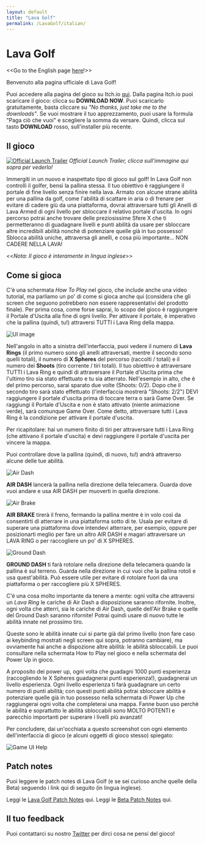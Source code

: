 ```yaml
---
layout: default
title: "Lava Golf"
permalink: /LavaGolf/italian/
---
```

# Lava Golf
<<Go to the English page [here](https://artanisx.github.io/LavaGolf)!>>

Benvenuto alla pagina ufficiale di Lava Golf! 

Puoi accedere alla pagina del gioco su Itch.io [qui](https://artanisx.itch.io/lava-golf). 
Dalla pagina Itch.io puoi scaricare il gioco: clicca su **DOWNLOAD NOW**. Puoi scaricarlo gratuitamente, basta cliccare su *"No thanks, just take me to the downloads"*. Se vuoi mostrare il tuo apprezzamento, puoi usare la formula "Paga ciò che vuoi" e scegliere la somma da versare.
Quindi, clicca sul tasto **DOWNLOAD** rosso, sull'installer più recente.

## Il gioco

[![Official Launch Trailer](https://img.youtube.com/vi/4W2vSAgpPUw/0.jpg)](https://www.youtube.com/watch?v=4W2vSAgpPUw)
*Official Launch Trailer, clicca sull'immagine qui sopra per vederlo!*

Immergiti in un nuovo e inaspettato tipo di gioco sul golf! In Lava Golf non controlli il golfer, bensì la pallina stessa. Il tuo obiettivo è raggiungere il portale di fine livello senza finire nella lava.
Armato con alcune strane abilità per una pallina da golf, come l'abilità di scattare in aria o di frenare per evitare di cadere giù da una piattaforma, dovrai attraversare tutti gli Anelli di Lava Armed di ogni livello per sbloccare il relativo portale d'uscita. In ogni percorso potrai anche trovare delle preziosissime Sfere X che ti permetteranno di guadagnare livelli e punti abilità da usare per sbloccare altre incredibili abilità nonchè di potenziare quelle già in tuo possesso! 
Sblocca abilità uniche, attraversa gli anelli, e cosa più importante... NON CADERE NELLA LAVA!

<<*Nota: Il gioco è interamente in lingua inglese*>>

## Come si gioca
C'è una schermata *How To Play* nel gioco, che include anche una video tutorial, ma parliamo un po' di come si gioca anche qui (considera che gli screen che seguono potrebbero non essere rappresentativi del prodotto finale).
Per prima cosa, come forse saprai, lo scopo del gioco è raggiungere il Portale d'Uscita alla fine di ogni livello. Per attivare il portale, è imperativo che la pallina (quindi, tu!) attraversi TUTTI i Lava Ring della mappa. 

![UI image](https://artanisx.github.io/LavaGolf/images/Help.jpg)

Nell'angolo in alto a sinistra dell'interfaccia, puoi vedere il numero di **Lava Rings** (il primo numero sono gli anelli attraversati, mentre il secondo sono quelli totali), il numero di **X Spheres** del percorso (raccolti / totali) e il numero dei **Shoots** (tiro corrente / tiri totali).
Il tuo obiettivo è attraversare TUTTI i Lava Ring e quindi di attraversare il Portale d'Uscita prima che l'ultimo tiro sia stato effettuato e tu sia atterrato. 
Nell'esempio in alto, che è del primo percorso, sarai sparato due volte (Shoots: 0/2). Dopo che il secondo tiro sarà stato effettuato (l'interfaccia mostrerà "Shoots: 2/2") DEVI raggiungere il portale d'uscita prima di toccare terra o sarà Game Over. Se raggiungi il Portale d'Uscita e non è stato attivato (niente animazione verde), sarà comunque Game Over. Come detto, attraversare tutti i Lava Ring è la condizione per attivare il portale d'uscita.

Per ricapitolare: hai un numero finito di tiri per attraversare tutti i Lava Ring (che attivano il portale d'uscita) e devi raggiungere il portale d'uscita per vincere la mappa.

Puoi controllare dove la pallina (quindi, di nuovo, tu!) andrà attraverso alcune delle tue abilità. 

![Air Dash](https://artanisx.github.io/LavaGolf/images/AirDash.png)

**AIR DASH** lancerà la pallina nella direzione della telecamera. Guarda dove vuoi andare e usa AIR DASH per muoverti in quella direzione.

![Air Brake](https://artanisx.github.io/LavaGolf/images/AirBrake.png)

**AIR BRAKE** tirerà il freno, fermando la pallina mentre è in volo così da consentirti di atterrare in una piattaforma sotto di te. Usala per evitare di superare una piattaforma dove intendevi atterrare, per esempio, oppure per posizionarti meglio per fare un altro AIR DASH e magari attraversare un LAVA RING o per raccogliere un po' di X SPHERES.

![Ground Dash](https://artanisx.github.io/LavaGolf/images/GroundDash.png)

**GROUND DASH** ti farà rotolare nella direzione della telecamera quando la pallina è sul terreno. Guarda nella direzione in cui vuoi che la pallina rotoli e usa quest'abilità. Può essere utile per evitare di rotolare fuori da una piattaforma o per raccogliere più X SPHERES.

C'è una cosa molto importante da tenere a mente: ogni volta che attraversi un *Lava Ring* le cariche di Air Dash a disposizione saranno rifornite. Inoltre, ogni volta che atterri, sia le cariche di Air Dash, quelle dell'Air Brake e quelle del Ground Dash saranno rifornite! Potrai quindi usare di nuovo tutte le abilità innate nel prossimo tiro.

Queste sono le abilità innate cui si parte già dal primo livello (non fare caso ai keybinding mostrati negli screen qui sopra, potranno cambiare), ma ovviamente hai anche a dispozione altre abilità: le abilità sbloccabili. Le puoi consultare nella schermata How to Play nel gioco e nella schermata del Power Up in gioco.

A proposito dei power up, ogni volta che guadagni 1000 punti esperienza (raccogliendo le X Spheres guadagnerai punti esperienza!), guadagnerai un livello esperienza. Ogni livello esperienza ti farà guadagnare un certo numero di punti abilità; con questi punti abilità potrai sbloccare abilità e potenziare quelle già in tuo possesso nella schermata di Power Up che raggiungerai ogni volta che completerai una mappa. Fanne buon uso perchè le abilità e soprattutto le abilità sbloccabili sono MOLTO POTENTI e parecchio importanti per superare i livelli più avanzati!

Per concludere, dai un'occhiata a questo screenshot con ogni elemento dell'interfaccia di gioco (e alcuni oggetti di gioco stesso) spiegato:

![Game UI Help](https://artanisx.github.io/LavaGolf/images/GameHelpUI.png)

## Patch notes
Puoi leggere le patch notes di Lava Golf (e se sei curioso anche quelle della Beta) seguendo i link qui di seguito (in lingua inglese).

 Leggi le [Lava Golf Patch Notes](https://artanisx.github.io/LavaGolf/release-patch-notes) qui.
 Leggi le [Beta Patch Notes](https://artanisx.github.io/LavaGolf/beta-patch-notes) qui.
 
## Il tuo feedback
Puoi contattarci su nostro [Twitter](https://twitter.com/GolfLava) per dirci cosa ne pensi del gioco!

